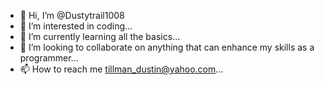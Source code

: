 - 👋 Hi, I’m @Dustytrail1008
- 👀 I’m interested in coding...
- 🌱 I’m currently learning all the basics...
- 💞️ I’m looking to collaborate on anything that can enhance my skills as a programmer...
- 📫 How to reach me tillman_dustin@yahoo.com...

<!---
Dustytrail1008/Dustytrail1008 is a ✨ special ✨ repository because its `README.md` (this file) appears on your GitHub profile.
You can click the Preview link to take a look at your changes.
--->
